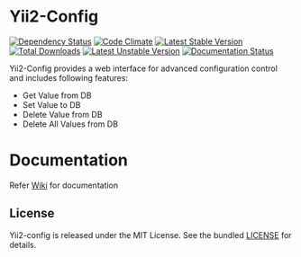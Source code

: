 Yii2-Config
===========

[![Dependency Status](https://www.versioneye.com/user/projects/54e1e64c0a910b25de0001ad/badge.svg?style=flat)](https://www.versioneye.com/user/projects/54e1e64c0a910b25de0001ad)
[![Code Climate](https://codeclimate.com/github/abhi1693/yii2-config/badges/gpa.svg)](https://codeclimate.com/github/abhi1693/yii2-config)
[![Latest Stable Version](https://poser.pugx.org/abhi1693/yii2-config/v/stable.svg)](https://packagist.org/packages/abhi1693/yii2-config) [![Total Downloads](https://poser.pugx.org/abhi1693/yii2-config/downloads.svg)](https://packagist.org/packages/abhi1693/yii2-config) [![Latest Unstable Version](https://poser.pugx.org/abhi1693/yii2-config/v/unstable.svg)](https://packagist.org/packages/abhi1693/yii2-config) [![Documentation Status](https://readthedocs.org/projects/yii2-config/badge/?version=stable)](https://readthedocs.org/projects/yii2-config/?badge=stable)

Yii2-Config provides a web interface for advanced configuration control and includes following features:

- Get Value from DB
- Set Value to DB
- Delete Value from DB
- Delete All Values from DB

Documentation
=============

Refer [Wiki](https://github.com/abhi1693/yii2-config/wiki) for documentation

## License

Yii2-config is released under the MIT License. See the bundled [LICENSE](LICENSE) for details.
